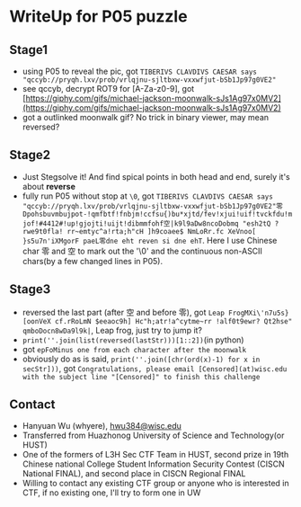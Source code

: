 # WriteUp for P05 puzzle

## Stage1

* using P05 to reveal the pic, got `TIBERIVS CLAVDIVS CAESAR says "qccyb://pryqh.lxv/prob/vrlqjnu-sjltbxw-vxxwfjut-bSb1Jp97g0VE2"`
* see qccyb, decrypt ROT9 for [A-Za-z0-9], got [https://giphy.com/gifs/michael-jackson-moonwalk-sJs1Ag97x0MV2](https://giphy.com/gifs/michael-jackson-moonwalk-sJs1Ag97x0MV2)
* got a outlinked moonwalk gif? No trick in binary viewer, may mean reversed?

## Stage2

* Just Stegsolve it! And find spical points in both head and end, surely it's about **reverse**
* fully run P05 without stop at `\0`, got `TIBERIVS CLAVDIVS CAESAR says "qccyb://pryqh.lxv/prob/vrlqjnu-sjltbxw-vxxwfjut-bSb1Jp97g0VE2"零 Dpohsbuvmbujpot-!qmfbtf!fnbjm!ccfsu{)bu*xjtd/fev!xjui!uif!tvckfdu!mjof!#4412#!up!gjojti!uijt!dibmmfohf空|k9l9aDw8ncoDobmq "esh2tQ ?rwe9t0fla! rr~emtyc^a!rta;h"cH ]h9coaee$ NmLoRr.fc XeVnoo[ }s5u7n'iXMgorF paeL零 dne eht reven si dne ehT`. Here I use Chinese char 零 and 空 to mark out the '\0' and the continuous non-ASCII chars(by a few changed lines in P05).

## Stage3

* reversed the last part (after 空 and before 零), got `Leap FrogMXi\'n7u5s} [oonVeX cf.rRoLmN $eeaoc9h] Hc"h;atr!a^cytme~rr !alf0t9ewr? Qt2hse" qmboDocn8wDa9l9k|`, Leap frog, just try to jump it?
* `print(''.join(list(reversed(lastStr)))[1::2])`(in python)
* got `epFoMinus one from each character after the moonwalk`
* obviously do as is said, `print(''.join([chr(ord(x)-1) for x in secStr]))`, got `Congratulations, please email [Censored](at)wisc.edu with the subject line "[Censored]" to finish this challenge`

## Contact

* Hanyuan Wu (whyere), hwu384@wisc.edu
* Transferred from Huazhonog University of Science and Technology(or HUST)
* One of the formers of L3H Sec CTF Team in HUST, second prize in 19th Chinese national College Student Information Security Contest (CISCN National FINAL), and second place in CISCN Regional FINAL
* Willing to contact any existing CTF group or anyone who is interested in CTF, if no existing one, I'll try to form one in UW

